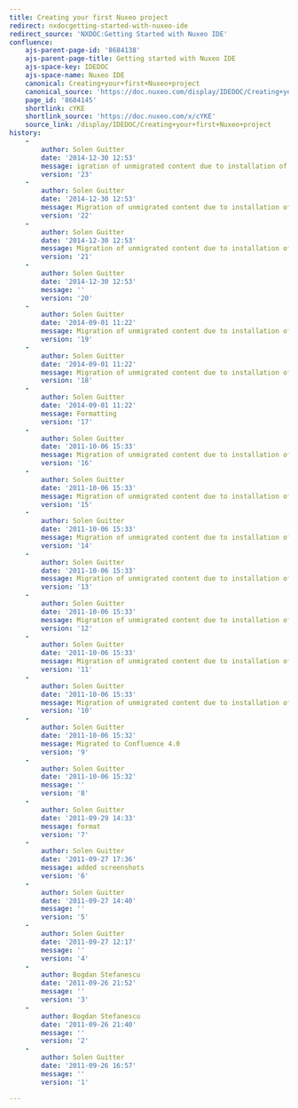 ```yaml
---
title: Creating your first Nuxeo project
redirect: nxdocgetting-started-with-nuxeo-ide
redirect_source: 'NXDOC:Getting Started with Nuxeo IDE'
confluence:
    ajs-parent-page-id: '8684138'
    ajs-parent-page-title: Getting started with Nuxeo IDE
    ajs-space-key: IDEDOC
    ajs-space-name: Nuxeo IDE
    canonical: Creating+your+first+Nuxeo+project
    canonical_source: 'https://doc.nuxeo.com/display/IDEDOC/Creating+your+first+Nuxeo+project'
    page_id: '8684145'
    shortlink: cYKE
    shortlink_source: 'https://doc.nuxeo.com/x/cYKE'
    source_link: /display/IDEDOC/Creating+your+first+Nuxeo+project
history:
    - 
        author: Solen Guitter
        date: '2014-12-30 12:53'
        message: igration of unmigrated content due to installation of a new plugi
        version: '23'
    - 
        author: Solen Guitter
        date: '2014-12-30 12:53'
        message: Migration of unmigrated content due to installation of a new plugin
        version: '22'
    - 
        author: Solen Guitter
        date: '2014-12-30 12:53'
        message: Migration of unmigrated content due to installation of a new plugin
        version: '21'
    - 
        author: Solen Guitter
        date: '2014-12-30 12:53'
        message: ''
        version: '20'
    - 
        author: Solen Guitter
        date: '2014-09-01 11:22'
        message: Migration of unmigrated content due to installation of a new plugin
        version: '19'
    - 
        author: Solen Guitter
        date: '2014-09-01 11:22'
        message: Migration of unmigrated content due to installation of a new plugin
        version: '18'
    - 
        author: Solen Guitter
        date: '2014-09-01 11:22'
        message: Formatting
        version: '17'
    - 
        author: Solen Guitter
        date: '2011-10-06 15:33'
        message: Migration of unmigrated content due to installation of a new plugin
        version: '16'
    - 
        author: Solen Guitter
        date: '2011-10-06 15:33'
        message: Migration of unmigrated content due to installation of a new plugin
        version: '15'
    - 
        author: Solen Guitter
        date: '2011-10-06 15:33'
        message: Migration of unmigrated content due to installation of a new plugin
        version: '14'
    - 
        author: Solen Guitter
        date: '2011-10-06 15:33'
        message: Migration of unmigrated content due to installation of a new plugin
        version: '13'
    - 
        author: Solen Guitter
        date: '2011-10-06 15:33'
        message: Migration of unmigrated content due to installation of a new plugin
        version: '12'
    - 
        author: Solen Guitter
        date: '2011-10-06 15:33'
        message: Migration of unmigrated content due to installation of a new plugin
        version: '11'
    - 
        author: Solen Guitter
        date: '2011-10-06 15:33'
        message: Migration of unmigrated content due to installation of a new plugin
        version: '10'
    - 
        author: Solen Guitter
        date: '2011-10-06 15:32'
        message: Migrated to Confluence 4.0
        version: '9'
    - 
        author: Solen Guitter
        date: '2011-10-06 15:32'
        message: ''
        version: '8'
    - 
        author: Solen Guitter
        date: '2011-09-29 14:33'
        message: format
        version: '7'
    - 
        author: Solen Guitter
        date: '2011-09-27 17:36'
        message: added screenshots
        version: '6'
    - 
        author: Solen Guitter
        date: '2011-09-27 14:40'
        message: ''
        version: '5'
    - 
        author: Solen Guitter
        date: '2011-09-27 12:17'
        message: ''
        version: '4'
    - 
        author: Bogdan Stefanescu
        date: '2011-09-26 21:52'
        message: ''
        version: '3'
    - 
        author: Bogdan Stefanescu
        date: '2011-09-26 21:40'
        message: ''
        version: '2'
    - 
        author: Solen Guitter
        date: '2011-09-26 16:57'
        message: ''
        version: '1'

---
```

